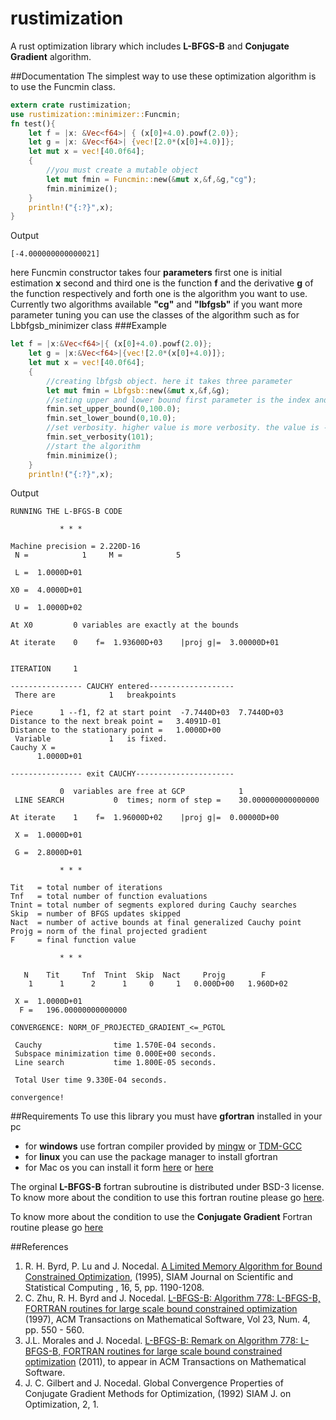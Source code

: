 # rustimization
A rust optimization library which includes **L-BFGS-B** and **Conjugate Gradient** algorithm.

##Documentation
The simplest way to use these optimization algorithm is to use the Funcmin class.
```rust
extern crate rustimization;
use rustimization::minimizer::Funcmin;
fn test(){
    let f = |x: &Vec<f64>| { (x[0]+4.0).powf(2.0)};
    let g = |x: &Vec<f64>| {vec![2.0*(x[0]+4.0)]};
    let mut x = vec![40.0f64];
    {
        //you must create a mutable object
        let mut fmin = Funcmin::new(&mut x,&f,&g,"cg");
        fmin.minimize();
    }
    println!("{:?}",x);
}
```
Output
```
[-4.000000000000021]
```
here Funcmin constructor takes four **parameters** first one is initial estimation **x** second and third one is the function **f** and
the derivative **g** of the function respectively and forth one is the algorithm you want to use. Currently two algorithms 
available **"cg"** and **"lbfgsb"**
if you want more parameter tuning you can use the classes of the algorithm such as for Lbbfgsb_minimizer class
###Example
```rust
let f = |x:&Vec<f64>|{ (x[0]+4.0).powf(2.0)};
    let g = |x:&Vec<f64>|{vec![2.0*(x[0]+4.0)]};
    let mut x = vec![40.0f64];
    {
        //creating lbfgsb object. here it takes three parameter
        let mut fmin = Lbfgsb::new(&mut x,&f,&g);
        //seting upper and lower bound first parameter is the index and second one is value
        fmin.set_upper_bound(0,100.0);
        fmin.set_lower_bound(0,10.0);
        //set verbosity. higher value is more verbosity. the value is -1<= to <=101
        fmin.set_verbosity(101);
        //start the algorithm
        fmin.minimize();
    }
    println!("{:?}",x);
```
Output
```
RUNNING THE L-BFGS-B CODE

           * * *

Machine precision = 2.220D-16
 N =            1     M =            5

 L =  1.0000D+01

X0 =  4.0000D+01

 U =  1.0000D+02

At X0         0 variables are exactly at the bounds

At iterate    0    f=  1.93600D+03    |proj g|=  3.00000D+01


ITERATION     1

---------------- CAUCHY entered-------------------
 There are            1   breakpoints 

Piece      1 --f1, f2 at start point  -7.7440D+03  7.7440D+03
Distance to the next break point =   3.4091D-01
Distance to the stationary point =   1.0000D+00
 Variable             1   is fixed.
Cauchy X =  
      1.0000D+01

---------------- exit CAUCHY----------------------

           0  variables are free at GCP            1
 LINE SEARCH           0  times; norm of step =    30.000000000000000     

At iterate    1    f=  1.96000D+02    |proj g|=  0.00000D+00

 X =  1.0000D+01

 G =  2.8000D+01

           * * *

Tit   = total number of iterations
Tnf   = total number of function evaluations
Tnint = total number of segments explored during Cauchy searches
Skip  = number of BFGS updates skipped
Nact  = number of active bounds at final generalized Cauchy point
Projg = norm of the final projected gradient
F     = final function value

           * * *

   N    Tit     Tnf  Tnint  Skip  Nact     Projg        F
    1      1      2      1     0     1   0.000D+00   1.960D+02

 X =  1.0000D+01
  F =   196.00000000000000     

CONVERGENCE: NORM_OF_PROJECTED_GRADIENT_<=_PGTOL            

 Cauchy                time 1.570E-04 seconds.
 Subspace minimization time 0.000E+00 seconds.
 Line search           time 1.800E-05 seconds.

 Total User time 9.330E-04 seconds.

convergence!
```
##Requirements
To use this library you must have **gfortran** installed in your pc
* for **windows** use fortran compiler provided by [mingw](http://www.mingw.org/) or [TDM-GCC](http://tdm-gcc.tdragon.net/)
* for **linux** you can use the package manager to install gfortran
* for Mac os you can install it form [here](http://hpc.sourceforge.net/) or [here](http://sourceforge.net/projects/hpc/files/hpc/g95/gfortran-mlion.tar.gz)

The orginal **L-BFGS-B** fortran subroutine is distributed under BSD-3 license. To know more about the condition to use this fortran routine please go [here](http://users.iems.northwestern.edu/~nocedal/lbfgsb.html).

To know more about the condition to use the **Conjugate Gradient** Fortran routine please go [here](http://users.iems.northwestern.edu/~nocedal/lbfgsb.html) 

##References
1. R. H. Byrd, P. Lu and J. Nocedal. [A Limited Memory Algorithm for Bound Constrained Optimization](http://www.ece.northwestern.edu/~nocedal/PSfiles/limited.ps.gz), (1995), SIAM Journal on Scientific and Statistical Computing , 16, 5, pp. 1190-1208.
2. C. Zhu, R. H. Byrd and J. Nocedal. [L-BFGS-B: Algorithm 778: L-BFGS-B, FORTRAN routines for large scale bound constrained optimization](http://www.ece.northwestern.edu/~nocedal/PSfiles/lbfgsb.ps.gz) (1997), ACM Transactions on Mathematical Software, Vol 23, Num. 4, pp. 550 - 560.
3. J.L. Morales and J. Nocedal. [L-BFGS-B: Remark on Algorithm 778: L-BFGS-B, FORTRAN routines for large scale bound constrained optimization](http://www.ece.northwestern.edu/~morales/PSfiles/acm-remark.pdf) (2011), to appear in ACM Transactions on Mathematical Software.
4. J. C. Gilbert and J. Nocedal. Global Convergence Properties of Conjugate Gradient Methods for Optimization, (1992) SIAM J. on Optimization, 2, 1.


